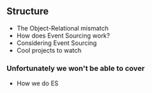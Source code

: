 ## Structure

- The Object-Relational mismatch
- How does Event Sourcing work?
- Considering Event Sourcing
- Cool projects to watch

### Unfortunately we won't be able to cover
- How we do ES
